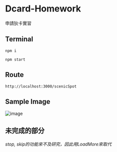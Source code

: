 # Dcard-Homework
申請狄卡實習

## Terminal
```
npm i
```
```
npm start
```

## Route
```
http://localhost:3000/scenicSpot
```

## Sample Image
![image](https://user-images.githubusercontent.com/44516782/113386241-66a29d80-93bc-11eb-86b7-f385c71875a8.png)


## 未完成的部分
###### stop, skip的功能來不及研究，因此用LoadMore來取代
